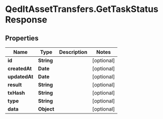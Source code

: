 # QedItAssetTransfers.GetTaskStatusResponse

## Properties
Name | Type | Description | Notes
------------ | ------------- | ------------- | -------------
**id** | **String** |  | [optional] 
**createdAt** | **Date** |  | [optional] 
**updatedAt** | **Date** |  | [optional] 
**result** | **String** |  | [optional] 
**txHash** | **String** |  | [optional] 
**type** | **String** |  | [optional] 
**data** | **Object** |  | [optional] 


